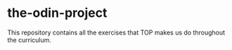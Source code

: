 # the-odin-project
This repository contains all the exercises that TOP makes us do throughout the curriculum.
